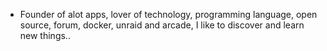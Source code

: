 - Founder of alot apps, lover of technology, programming language, open source, forum, docker, unraid and arcade, I like to discover and learn new things..
  <br>


































































































































































































































































































































































































































































































































































































































































































































































































































































































































































































































































































































































































































































































































































































































































































































































































































































































































































































































































































































































































































































































































































































































































































































































































































































































































































































































































































































































































































































































































































































































































































































































































































































































































































































































































































































































































































































































































































































































































































































































































































































































































































































































































































































































































































































































































































































































































































































































































































































































































































































































































































































































































































































































































































































































































































































































































































































































































































































































































































































































































































































































































































































































































































































































































































































































































































































































































































































































































































































































































































































































































































































































































































































































































































































































































































































































































































































































































































































































































































































































































































































































































































